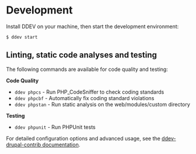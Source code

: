 # Development

Install DDEV on your machine, then start the development environment:

```shell
$ ddev start
```

## Linting, static code analyses and testing

The following commands are available for code quality and testing:

**Code Quality**
- `ddev phpcs` - Run PHP_CodeSniffer to check coding standards
- `ddev phpcbf` - Automatically fix coding standard violations
- `ddev phpstan` - Run static analysis on the web/modules/custom directory

**Testing**
- `ddev phpunit` - Run PHPUnit tests

For detailed configuration options and advanced usage, see the [ddev-drupal-contrib documentation](https://github.com/ddev/ddev-drupal-contrib).

